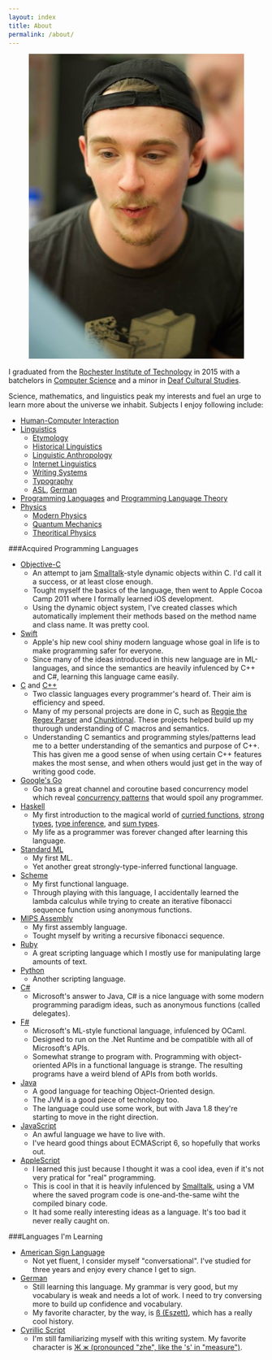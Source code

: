 ```yaml
---
layout: index
title: About
permalink: /about/
---
```


<figure>
    <img class="large" src="/images/me/me.jpg"/>
</figure>

I graduated from the [Rochester Institute of Technology](http://www.rit.edu/) in 2015 with a batchelors in [Computer Science](http://en.wikipedia.org/wiki/Computer_science) 
and a minor in [Deaf Cultural Studies](http://en.wikipedia.org/wiki/Deaf_culture).

Science, mathematics, and linguistics peak my interests and fuel an urge to learn more about the universe we inhabit. Subjects I enjoy following include:

- [Human-Computer Interaction](http://en.wikipedia.org/wiki/Human–computer_interaction)
- [Linguistics](http://en.wikipedia.org/wiki/Linguistics)
    - [Etymology](http://en.wikipedia.org/wiki/Etymology)
    - [Historical Linguistics](http://en.wikipedia.org/wiki/Historical_linguistics)
    - [Linguistic Anthropology](http://en.wikipedia.org/wiki/Anthropological_linguistics)
    - [Internet Linguistics](http://en.wikipedia.org/wiki/Internet_linguistics)
    - [Writing Systems](http://en.wikipedia.org/wiki/Writing_system)
    - [Typography](http://en.wikipedia.org/wiki/Typography)
    - [ASL](http://en.wikipedia.org/wiki/American_Sign_Language), [German](http://en.wikipedia.org/wiki/German_language)
- [Programming Languages](http://en.wikipedia.org/wiki/Programming_language) and [Programming Language Theory](http://en.wikipedia.org/wiki/Programming_language_theory)
- [Physics](http://en.wikipedia.org/wiki/Physics)
    - [Modern Physics](http://en.wikipedia.org/wiki/Modern_physics)
    - [Quantum Mechanics](http://en.wikipedia.org/wiki/Quantum_mechanics)
    - [Theoritical Physics](http://en.wikipedia.org/wiki/Theoretical_physics)

###Acquired Programming Languages

- [Objective-C](http://developer.apple.com/library/mac/#documentation/Cocoa/Conceptual/ObjectiveC/Introduction/introObjectiveC.html)
    - An attempt to jam [Smalltalk](http://en.wikipedia.org/wiki/Smalltalk)-style dynamic objects within C.
      I'd call it a success, or at least close enough.
    - Tought myself the basics of the language, then went to Apple Cocoa Camp 2011 where
      I formally learned iOS development.
    - Using the dynamic object system, I've created classes which automatically implement
      their methods based on the method name and class name. It was pretty cool.
- [Swift](https://developer.apple.com/library/mac/documentation/Swift/Conceptual/Swift_Programming_Language/index.html#//apple_ref/doc/uid/TP40014097)
    - Apple's hip new cool shiny modern language whose goal in life is to make programming
      safer for everyone.
    - Since many of the ideas introduced in this new language are in ML-languages,
      and since the semantics are heavily infulenced by C++ and C#, learning this
      language came easily.
- [C](http://en.wikipedia.org/wiki/C_(programming_language)) and [C++](http://en.wikipedia.org/wiki/C%2B%2B)
    - Two classic languages every programmer's heard of. Their aim is efficiency and speed.
    - Many of my personal projects are done in C, such as [Reggie the Regex Parser](http://altece.com/Reggie-the-Regex-Parser/)
      and [Chunktional](http://altece.com/Chunktional). These projects helped build 
      up my thurough understanding of C macros and semantics.
    - Understanding C semantics and programming styles/patterns lead me to a better
      understanding of the semantics and purpose of C++. This has given me a good
      sense of when using certain C++ features makes the most sense, and when others
      would just get in the way of writing good code.
- [Google's Go](http://www.golang.org)
    - Go has a great channel and coroutine based concurrency model which reveal
      [concurrency patterns](http://blog.golang.org/advanced-go-concurrency-patterns) 
      that would spoil any programmer.
- [Haskell](http://www.haskell.org/haskellwiki/Haskell)
    - My first introduction to the magical world of [curried functions](http://en.wikipedia.org/wiki/Currying), 
      [strong types](http://en.wikipedia.org/wiki/Strong_and_weak_typing),
      [type inference](http://en.wikipedia.org/wiki/Type_inference), and 
      [sum types](http://en.wikipedia.org/wiki/Tagged_union).
    - My life as a programmer was forever changed after learning this language.
- [Standard ML](http://en.wikipedia.org/wiki/Standard_ML)
    - My first ML.
    - Yet another great strongly-type-inferred functional language.
- [Scheme](http://en.wikipedia.org/wiki/Scheme_(programming_language))
    - My first functional language.
    - Through playing with this language, I accidentally learned the lambda calculus
      while trying to create an iterative fibonacci sequence function using anonymous
      functions.
- [MIPS Assembly](http://en.wikibooks.org/wiki/MIPS_Assembly)
    - My first assembly language.
    - Tought myself by writing a recursive fibonacci sequence.
- [Ruby](https://www.ruby-lang.org/en/)
    - A great scripting language which I mostly use for manipulating large amounts of text.
- [Python](https://www.python.org)
    - Another scripting language.
- [C#](http://msdn.microsoft.com/en-us/library/67ef8sbd.aspx)
    - Microsoft's answer to Java, C# is a nice language with some modern programming
      paradigm ideas, such as anonymous functions (called delegates).
- [F#](https://msdn.microsoft.com/en-us/library/dd233154.aspx)
    - Microsoft's ML-style functional language, infulenced by OCaml.
    - Designed to run on the .Net Runtime and be compatible with all of Microsoft's APIs.
    - Somewhat strange to program with. Programming with object-oriented APIs in a functional
      language is strange. The resulting programs have a weird blend of APIs from both worlds.
- [Java](http://en.wikipedia.org/wiki/Java_(programming_language))
    - A good language for teaching Object-Oriented design. 
    - The JVM is a good piece of technology too. 
    - The language could use some work, but with Java 1.8 they're starting to move in 
      the right direction.
- [JavaScript](http://en.wikipedia.org/wiki/JavaScript)
    - An awful language we have to live with.
    - I've heard good things about ECMAScript 6, so hopefully that works out.
- [AppleScript](http://en.wikipedia.org/wiki/AppleScript)
    - I learned this just because I thought it was a cool idea, even if it's not very
      pratical for "real" programming.
    - This is cool in that it is heavily infulenced by [Smalltalk](http://en.wikipedia.org/wiki/Smalltalk), 
      using a VM where the saved program code is one-and-the-same wiht the compiled binary code.
    - It had some really interesting ideas as a language. It's too bad it never really 
      caught on.

###Languages I'm Learning

- [American Sign Language](http://en.wikipedia.org/wiki/American_Sign_Language)
    - Not yet fluent, I consider myself "conversational". I've studied for three years
    and enjoy every chance I get to sign.
- [German](http://en.wikipedia.org/wiki/German_language)
    - Still learning this language. My grammar is very good, but my vocabulary
      is weak and needs a lot of work. I need to try conversing more to build
      up confidence and vocabulary.
    - My favorite character, by the way, is [ß (Eszett)](http://en.wikipedia.org/wiki/ß),
      which has a really cool history.
- [Cyrillic Script](http://en.wikipedia.org/wiki/Cyrillic_script)
    - I'm still familiarizing myself with this writing system. My favorite
      character is [Ж ж (pronounced "zhe", like the 's' in "measure")](http://en.wikipedia.org/wiki/Zhe_(Cyrillic)).

<!--
I have an interest in Human-Computer Interaction and User Interface Design 
and Experience. Computers are interesting due to their ability to introduce 
new methods and paradigms for allowing people to consume information in new 
and innovative ways. There are a few projects that I believe demonstrate the 
as-of-yet untapped potential of computers.

I also enjoy graphic design and typography. Somewhat as a tie-in to my 
interests with User Interface Design, the layout of information in both 
digital and printed format is a great subject of interest. How people read 
is impacted by how the information is presented in the visual sense. I feel 
that knowing what looks and feels good is an important skill to have.
-->